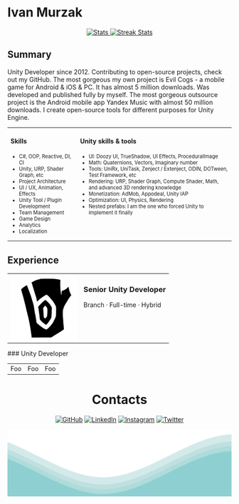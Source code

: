 # Ivan Murzak

<div align="center">
  <a href="https://github-readme-stats.vercel.app">
    <img width="46%" alt="Stats" src="https://github-readme-stats.vercel.app/api?&count_private=true&include_all_commits=true&username=IvanMurzak&theme=default&custom_title=GitHub+Stats&hide_border=true"/>
  </a>
  <a href="https://github-readme-streak-stats.herokuapp.com">
    <img width="51%" alt="Streak Stats" src="https://github-readme-streak-stats.herokuapp.com/?user=IvanMurzak&theme=default&hide_border=true"/>
  </a>
</div>

## Summary

Unity Developer since 2012. Contributing to open-source projects, check out my GitHub.
The most gorgeous my own project is Evil Cogs - a mobile game for Android & iOS & PC. It has almost 5 million downloads. Was developed and published fully by myself. The most gorgeous outsource project is the Android mobile app Yandex Music with almost 50 million downloads. I create open-source tools for different purposes for Unity Engine.

<table border="0">
  <tr>
    <td>
      <h4> Skills </h4>
      <ul style="font-size: 0.8em">
        <li>C#, OOP, Reactive, DI, CI</li>
        <li>Unity, URP, Shader Graph, etc</li>
        <li>Project Architecture</li>
        <li>UI / UX, Animation, Effects</li>
        <li>Unity Tool / Plugin Development</li>
        <li>Team Management</li>
        <li>Game Design</li>
        <li>Analytics</li>
        <li>Localization</li>
      </ul>
    </td>
    <td>
      <h4> Unity skills & tools </h4>
      <ul style="font-size: 0.8em">
        <li>UI: Doozy UI, TrueShadow, UI Effects, ProceduralImage</li>
        <li>Math: Quaternions, Vectors, Imaginary number</li>
        <li>Tools: UniRx, UniTask, Zenject / Extenject, ODIN, DOTween, Test Framework, etc</li>
        <li>Rendering: URP, Shader Graph, Compute Shader, Math, and advanced 3D rendering knowledge</li>
        <li>Monetization: AdMob, Appodeal, Unity IAP</li>
        <li>Optimization: UI, Physics, Rendering</li>
        <li>Nested prefabs: I am the one who forced Unity to implement it finally</li>
      </ul>
    </td>
  </tr>
</table>

## Experience

<table border="0">
  <tr>
    <td><img src="https://github.com/IvanMurzak/IvanMurzak/blob/main/images/Experience/Branch/logo.png?raw=true"/></td>
    <td>
      <h3>Senior Unity Developer</h3>
      Branch · Full-time · Hybrid
    </td>
  </tr>
</table>
### Unity Developer

<table>
  <tr>
    <td>Foo</td>
    <td>Foo</td>
    <td>Foo</td>
  </tr>
</table>

<h1 align="center">Contacts</h1>
<p align="center">
	<a href="https://github.com/IvanMurzak"><img src="https://user-images.githubusercontent.com/58532023/171219272-a68dd897-a9c7-4826-b7e6-10ef84e6a0a8.png" alt="GitHub"/></a>
	<a href="https://www.linkedin.com/in/ivan-murzak"><img src="https://user-images.githubusercontent.com/58532023/171219303-8839f911-21bf-453f-b517-9dd6ef9a873c.png" alt="LinkedIn"/></a>
	<a href="https://www.instagram.com/baizor/"><img src="https://user-images.githubusercontent.com/58532023/171219320-cc1517cb-54a9-470c-a92d-965524a7b3aa.png" alt="Instagram"/></a>
	<a href="https://twitter.com/IvanMurzak"><img src="https://user-images.githubusercontent.com/58532023/171218519-2ccc030a-72b5-45ea-a2ec-7f1dfbef917f.png" alt="Twitter"/></a>
</p>

<img align="center" src="https://raw.githubusercontent.com/IvanMurzak/IvanMurzak/main/waves.svg" width="100%" height="150">

<style>
  td, th {
    border: none!important;
  }
  table td, table td * {
    vertical-align: top;
  }
</style>
